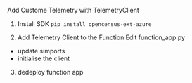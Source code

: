 Add Custome Telemetry with TelemetryClient
1. Install SDK
`pip install opencensus-ext-azure`

1. Add Telemetry Client to the Function
Edit function_app.py 
- update simports
- initialise the client

3. dedeploy function app 